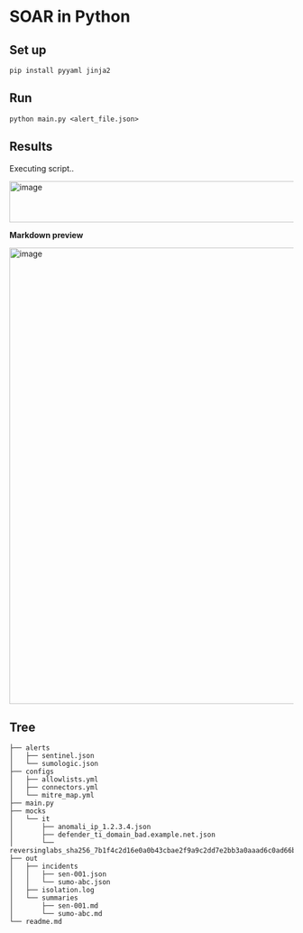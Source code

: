 # SOAR in Python

## Set up

`pip install pyyaml jinja2`

## Run

`python main.py <alert_file.json>`

## Results

Executing script..

<img width="699" height="73" alt="image" src="https://github.com/user-attachments/assets/fe15a843-8d5c-4b61-a9de-220e207a998d" />

**Markdown preview**

<img width="1154" height="809" alt="image" src="https://github.com/user-attachments/assets/e23327b1-2191-4a38-8c74-5bcfae981974" />

## Tree

```
├── alerts
│   ├── sentinel.json
│   └── sumologic.json
├── configs
│   ├── allowlists.yml
│   ├── connectors.yml
│   └── mitre_map.yml
├── main.py
├── mocks
│   └── it
│       ├── anomali_ip_1.2.3.4.json
│       ├── defender_ti_domain_bad.example.net.json
│       └── reversinglabs_sha256_7b1f4c2d16e0a0b43cbae2f9a9c2dd7e2bb3a0aaad6c0ad66b341f8b7deadbe0.json
├── out
│   ├── incidents
│   │   ├── sen-001.json
│   │   └── sumo-abc.json
│   ├── isolation.log
│   └── summaries
│       ├── sen-001.md
│       └── sumo-abc.md
└── readme.md
```
